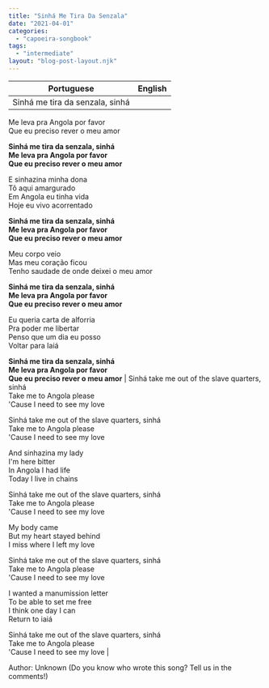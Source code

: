 ```yaml
---
title: "Sinhá Me Tira Da Senzala"
date: "2021-04-01"
categories: 
  - "capoeira-songbook"
tags: 
  - "intermediate"
layout: "blog-post-layout.njk"
---
```


| Portuguese | English |
| --- | --- |
| Sinhá me tira da senzala, sinhá  
Me leva pra Angola por favor  
Que eu preciso rever o meu amor  
  
**Sinhá me tira da senzala, sinhá  
Me leva pra Angola por favor  
Que eu preciso rever o meu amor**  
  
E sinhazina minha dona  
Tô aqui amargurado  
Em Angola eu tinha vida  
Hoje eu vivo acorrentado  
  
**Sinhá me tira da senzala, sinhá  
Me leva pra Angola por favor  
Que eu preciso rever o meu amor**  
  
Meu corpo veio  
Mas meu coração ficou  
Tenho saudade de onde deixei o meu amor  
  
**Sinhá me tira da senzala, sinhá  
Me leva pra Angola por favor  
Que eu preciso rever o meu amor**  
  
Eu queria carta de alforria  
Pra poder me libertar  
Penso que um dia eu posso  
Voltar para Iaiá  
  
**Sinhá me tira da senzala, sinhá  
Me leva pra Angola por favor  
Que eu preciso rever o meu amor** | Sinhá take me out of the slave quarters, sinhá  
Take me to Angola please  
'Cause I need to see my love  
  
Sinhá take me out of the slave quarters, sinhá  
Take me to Angola please  
'Cause I need to see my love  
  
And sinhazina my lady  
I'm here bitter  
In Angola I had life  
Today I live in chains  
  
Sinhá take me out of the slave quarters, sinhá  
Take me to Angola please  
'Cause I need to see my love  
  
My body came  
But my heart stayed behind  
I miss where I left my love  
  
Sinhá take me out of the slave quarters, sinhá  
Take me to Angola please  
'Cause I need to see my love  
  
I wanted a manumission letter  
To be able to set me free  
I think one day I can  
Return to iaiá  
  
Sinhá take me out of the slave quarters, sinhá  
Take me to Angola please  
'Cause I need to see my love |

<figcaption>

Author: Unknown (Do you know who wrote this song? Tell us in the comments!)

</figcaption>
